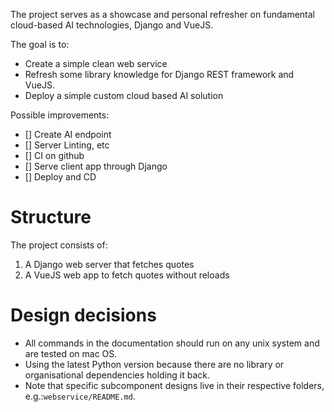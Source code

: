 The project serves as a showcase and personal refresher on fundamental cloud-based AI technologies, Django and VueJS.

The goal is to:

* Create a simple clean web service
* Refresh some library knowledge for Django REST framework and VueJS.
* Deploy a simple custom cloud based AI solution

Possible improvements:

* [] Create AI endpoint
* [] Server Linting, etc
* [] CI on github
* [] Serve client app through Django
* [] Deploy and CD


# Structure 

The project consists of:

1. A Django web server that fetches quotes
2. A VueJS web app to fetch quotes without reloads


# Design decisions

* All commands in the documentation should run on any unix system and are tested on mac OS.
* Using the latest Python version because there are no library or organisational dependencies holding it back.
* Note that specific subcomponent designs live in their respective folders, e.g.:`webservice/README.md`.
